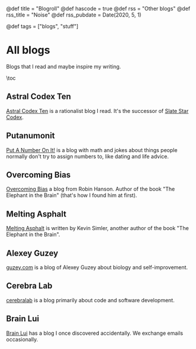 @def title = "Blogroll"
@def hascode = true
@def rss = "Other blogs"
@def rss_title = "Noise"
@def rss_pubdate = Date(2020, 5, 1)

@def tags = ["blogs", "stuff"]

# All blogs

Blogs that I read and maybe inspire my writing.

\toc

## Astral Codex Ten

[Astral Codex Ten](https://astralcodexten.substack.com/) is a rationalist blog I read. It's the successor of [Slate Star Codex](https://slatestarcodex.com/).

## Putanumonit

[Put A Number On It!](https://putanumonit.com/) is a blog with math and jokes about things people normally don't try to assign numbers to, like dating and life advice.

## Overcoming Bias

[Overcoming Bias](overcomingbias.com) a blog from Robin Hanson. Author of the book "The Elephant in the Brain" (that's how I found him at first).

## Melting Asphalt

[Melting Asphalt](https://meltingasphalt.com/) is written by Kevin Simler, another author of the book "The Elephant in the Brain".

## Alexey Guzey

[guzey.com](https://guzey.com/) is a blog of Alexey Guzey about biology and self-improvement.

## Cerebra Lab

[cerebralab](cerebralab.com) is a blog primarily about code and software development.

## Brain Lui

[Brain Lui](https://brianlui.dog/) has a blog I once discovered accidentally. We exchange emails occasionally.







